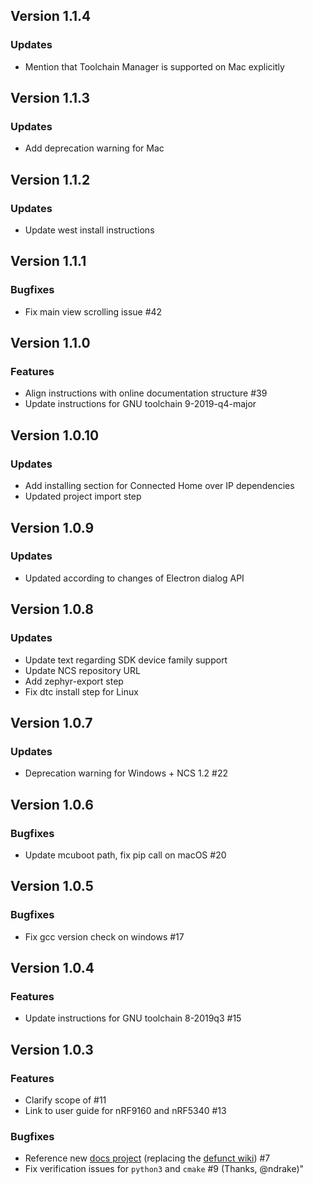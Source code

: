 ## Version 1.1.4
### Updates
- Mention that Toolchain Manager is supported on Mac explicitly

## Version 1.1.3
### Updates
- Add deprecation warning for Mac

## Version 1.1.2
### Updates
- Update west install instructions

## Version 1.1.1
### Bugfixes
- Fix main view scrolling issue #42

## Version 1.1.0
### Features
- Align instructions with online documentation structure #39
- Update instructions for GNU toolchain 9-2019-q4-major

## Version 1.0.10
### Updates
* Add installing section for Connected Home over IP dependencies
* Updated project import step

## Version 1.0.9
### Updates
* Updated according to changes of Electron dialog API

## Version 1.0.8
### Updates
- Update text regarding SDK device family support
- Update NCS repository URL
- Add zephyr-export step
- Fix dtc install step for Linux

## Version 1.0.7
### Updates
- Deprecation warning for Windows + NCS 1.2 #22

## Version 1.0.6
### Bugfixes
- Update mcuboot path, fix pip call on macOS #20

## Version 1.0.5
### Bugfixes
- Fix gcc version check on windows #17

## Version 1.0.4
### Features
- Update instructions for GNU toolchain 8-2019q3 #15

## Version 1.0.3
### Features
- Clarify scope of #11
- Link to user guide for nRF9160 and nRF5340 #13
### Bugfixes
- Reference new [docs project](https://nordicsemiconductor.github.io/pc-nrfconnect-docs/) (replacing the [defunct wiki](https://github.com/NordicSemiconductor/pc-nrfconnect-core/wiki)) #7
- Fix verification issues for `python3` and `cmake` #9 (Thanks, @ndrake)"
